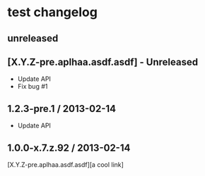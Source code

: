 # test changelog

## unreleased

## [X.Y.Z-pre.aplhaa.asdf.asdf] - Unreleased
* Update API
* Fix bug #1

## 1.2.3-pre.1 / 2013-02-14
* Update API

## 1.0.0-x.7.z.92 / 2013-02-14

[X.Y.Z-pre.aplhaa.asdf.asdf][a cool link]
